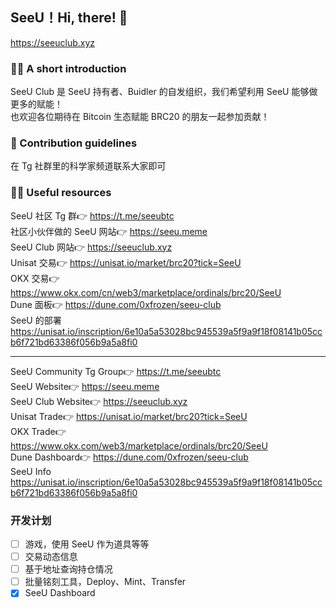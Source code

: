 ## SeeU！Hi, there! 👋

https://seeuclub.xyz

<!--

**Here are some ideas to get you started:**

🙋‍♀️ A short introduction - what is your organization all about?
🌈 Contribution guidelines - how can the community get involved?
👩‍💻 Useful resources - where can the community find your docs? Is there anything else the community should know?
🍿 Fun facts - what does your team eat for breakfast?
🧙 Remember, you can do mighty things with the power of [Markdown](https://docs.github.com/github/writing-on-github/getting-started-with-writing-and-formatting-on-github/basic-writing-and-formatting-syntax)
-->

### 🙋‍♀️ A short introduction  

SeeU Club 是 SeeU 持有者、Buidler 的自发组织，我们希望利用 SeeU 能够做更多的赋能！  
也欢迎各位期待在 Bitcoin 生态赋能 BRC20 的朋友一起参加贡献！

### 🌈 Contribution guidelines

在 Tg 社群里的科学家频道联系大家即可

### 👩‍💻 Useful resources

SeeU 社区 Tg 群👉 https://t.me/seeubtc  
社区小伙伴做的 SeeU 网站👉 https://seeu.meme  
SeeU Club 网站👉 https://seeuclub.xyz  
Unisat 交易👉 https://unisat.io/market/brc20?tick=SeeU  
OKX 交易👉 https://www.okx.com/cn/web3/marketplace/ordinals/brc20/SeeU  
Dune 面板👉 https://dune.com/0xfrozen/seeu-club  
SeeU 的部署 https://unisat.io/inscription/6e10a5a53028bc945539a5f9a9f18f08141b05ccb6f721bd63386f056b9a5a8fi0

---

SeeU Community Tg Group👉 https://t.me/seeubtc  
SeeU Website👉 https://seeu.meme  
SeeU Club Website👉 https://seeuclub.xyz  
Unisat Trade👉 https://unisat.io/market/brc20?tick=SeeU  
OKX Trade👉 https://www.okx.com/web3/marketplace/ordinals/brc20/SeeU  
Dune Dashboard👉 https://dune.com/0xfrozen/seeu-club  
SeeU Info https://unisat.io/inscription/6e10a5a53028bc945539a5f9a9f18f08141b05ccb6f721bd63386f056b9a5a8fi0



### 开发计划
- [ ] 游戏，使用 SeeU 作为道具等等
- [ ] 交易动态信息
- [ ] 基于地址查询持仓情况
- [ ] 批量铭刻工具，Deploy、Mint、Transfer
- [x] SeeU Dashboard  
